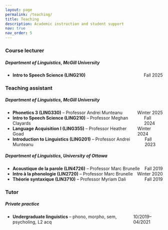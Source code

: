 ```yaml
---
layout: page
permalink: /teaching/
title: Teaching
description: Academic instruction and student support
nav: true
nav_order: 5
---
```


### Course lecturer
##### Department of Linguistics, McGill University
- <div style="display: flex; justify-content: space-between;">
    <span><strong>Intro to Speech Science (LING210)</strong></span>
    <span>Fall 2025</span>
  </div>

### Teaching assistant
##### Department of Linguistics, McGill University
- <div style="display: flex; justify-content: space-between;">
    <span><strong>Phonetics 3 (LING330)</strong> – Professor Andrei Munteanu</span>
    <span>Winter 2025</span>
  </div>
- <div style="display: flex; justify-content: space-between;">
    <span><strong>Intro to Speech Science (LING210)</strong> – Professor Meghan Clayards</span>
    <span>Fall 2024</span>
  </div>
- <div style="display: flex; justify-content: space-between;">
    <span><strong>Language Acquisition I (LING355)</strong> – Professor Heather Goad</span>
    <span>Winter 2024</span>
  </div>
- <div style="display: flex; justify-content: space-between;">
    <span><strong>Introduction to Linguistics (LING201)</strong> – Professor Andrei Munteanu</span>
    <span>Fall 2023</span>
  </div>

##### Department of Linguistics, University of Ottawa 	                         	                         	
- <div style="display: flex; justify-content: space-between;">
    <span><strong>Acoustique de la parole (LIN4726)</strong> – Professor Marc Brunelle</span>
    <span>Fall 2019</span>
  </div>
- <div style="display: flex; justify-content: space-between;">
    <span><strong>Intro à la phonologie (LIN2720)</strong> – Professor Marc Brunelle</span>
    <span>Winter 2020</span>
  </div>
- <div style="display: flex; justify-content: space-between;">
    <span><strong>Théorie syntaxique (LIN3710)</strong> – Professor Myriam Dali</span>
    <span>Fall 2019</span>
  </div>

### Tutor
##### Private practice
- <div style="display: flex; justify-content: space-between;">
    <span><strong>Undergraduate linguistics</strong> – phono, morpho, sem, psycholing, L2 acq</span>
    <span>10/2019–04/2021</span>
  </div>
  
